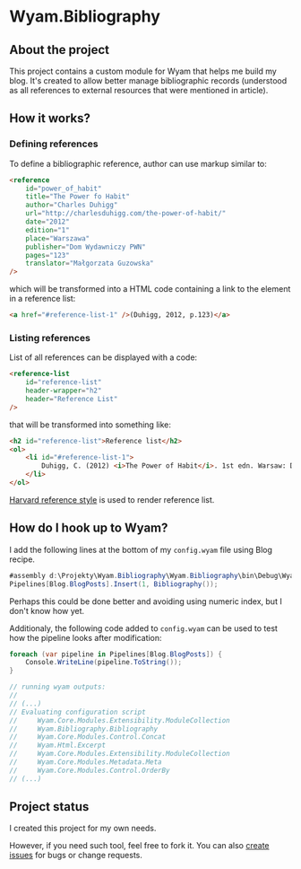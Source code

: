 # Wyam.Bibliography

## About the project
This project contains a custom module for Wyam that helps me build my blog. It's created to allow better manage bibliographic records (understood as all references to external resources that were mentioned in article).

## How it works?

### Defining references

To define a bibliographic reference, author can use markup similar to:

```html
<reference
    id="power_of_habit"
    title="The Power fo Habit"
    author="Charles Duhigg"
    url="http://charlesduhigg.com/the-power-of-habit/"
    date="2012"
    edition="1"
    place="Warszawa"
    publisher="Dom Wydawniczy PWN"
    pages="123"
    translator="Małgorzata Guzowska"
/> 
```

which will be transformed into a HTML code containing a link to the element in a reference list:

```html
<a href="#reference-list-1" />(Duhigg, 2012, p.123)</a>
```

### Listing references

List of all references can be displayed with a code:

```html
<reference-list
    id="reference-list"
    header-wrapper="h2"
    header="Reference List"
/>
```

that will be transformed into something like:

```html
<h2 id="reference-list">Reference list</h2>
<ol>
    <li id="#reference-list-1">
        Duhigg, C. (2012) <i>The Power of Habit</i>. 1st edn. Warsaw: Dom Wydawniczy PWN.
    </li>
</ol>
```

[Harvard reference style](https://www.ntnu.edu/viko/harvard-examples) is used to render reference list.

## How do I hook up to Wyam?

I add the following lines at the bottom of my `config.wyam` file using Blog recipe.

```CS
#assembly d:\Projekty\Wyam.Bibliography\Wyam.Bibliography\bin\Debug\Wyam.Bibliography.dll
Pipelines[Blog.BlogPosts].Insert(1, Bibliography());
```

Perhaps this could be done better and avoiding using numeric index, but I don't know how yet.

Additionaly, the following code added to `config.wyam` can be used to test how the pipeline looks after modification:

```CS
foreach (var pipeline in Pipelines[Blog.BlogPosts]) {
	Console.WriteLine(pipeline.ToString());
}

// running wyam outputs:
//
// (...)
// Evaluating configuration script
//     Wyam.Core.Modules.Extensibility.ModuleCollection
//     Wyam.Bibliography.Bibliography
//     Wyam.Core.Modules.Control.Concat
//     Wyam.Html.Excerpt
//     Wyam.Core.Modules.Extensibility.ModuleCollection
//     Wyam.Core.Modules.Metadata.Meta
//     Wyam.Core.Modules.Control.OrderBy
// (...)
```

## Project status

I created this project for my own needs.

However, if you need such tool, feel free to fork it. You can also [create issues](https://github.com/taurit/Wyam.Bibliography/issues) for bugs or change requests.
